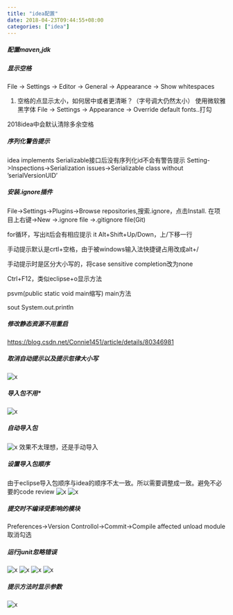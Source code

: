 ```yaml
---
title: "idea配置"
date: 2018-04-23T09:44:55+08:00
categories: ["idea"]
---
```


##### 配置maven,jdk

##### 显示空格
File -> Settings -> Editor -> General -> Appearance -> Show whitespaces
1. 空格的点显示太小，如何居中或者更清晰？（字号调大仍然太小）
使用微软雅黑字体
File -> Settings ->  Appearance -> Override default fonts..打勾

2018idea中会默认清除多余空格
##### 序列化警告提示
idea implements Serializable接口后没有序列化id不会有警告提示
Setting->Inspections->Serialization issues->Serializable class without ’serialVersionUID’

##### 安装.ignore插件
File->Settings->Plugins->Browse repositories,搜索.ignore，点击Install.
在项目上右键->New ->.ignore file ->.gitignore file(Git) 

for循环，写出it后会有相应提示
it
Alt+Shift+Up/Down，上/下移一行

手动提示默认是crtl+空格，由于被windows输入法快捷键占用改成alt+/

手动提示时是区分大小写的，将case sensitive completion改为none

Ctrl+F12，类似eclipse+o显示方法

psvm(public static void main缩写) main方法

sout System.out.println
##### 修改静态资源不用重启
https://blog.csdn.net/Connie1451/article/details/80346981

##### 取消自动提示以及提示忽律大小写

![x](/images/ide/stopTip.png)

##### 导入包不用*

![x](/images/ide/stopImportAll.png)

##### 自动导入包

![x](/images/ide/autoImport.png)
效果不太理想，还是手动导入

##### 设置导入包顺序

由于eclipse导入包顺序与idea的顺序不太一致。所以需要调整成一致。避免不必要的code review
![x](/images/ide/importPackage.png)
![x](/images/ide/importPackage_ec.png)

##### 提交时不编译受影响的模块

Preferences->Version Controllol->Commit->Compile affected unload module取消勾选

##### 运行junit忽略错误
![x](/images/ide/junitIgnoreError1.png)
![x](/images/ide/junitIgnoreError2.png)
![x](/images/ide/junitIgnoreError3.png)
![x](/images/ide/junitIgnoreError4.png)

##### 提示方法时显示参数
![x](/images/ide/showPara.png)